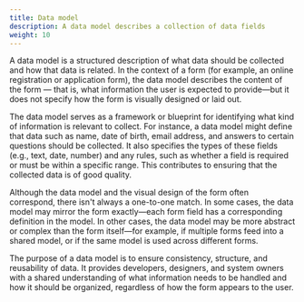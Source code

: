 ```yaml
---
title: Data model
description: A data model describes a collection of data fields
weight: 10
---
```


A data model is a structured description of what data should be collected and how that data is related. In the context 
of a form (for example, an online registration or application form), the data model describes the content of the form — 
that is, what information the user is expected to provide—but it does not specify how the form is visually designed 
or laid out.

The data model serves as a framework or blueprint for identifying what kind of information is relevant to collect. 
For instance, a data model might define that data such as name, date of birth, email address, and answers to certain 
questions should be collected. It also specifies the types of these fields (e.g., text, date, number) and any rules, 
such as whether a field is required or must be within a specific range. This contributes to ensuring that the collected
data is of good quality.

Although the data model and the visual design of the form often correspond, there isn't always a one-to-one match. In 
some cases, the data model may mirror the form exactly—each form field has a corresponding definition in the model. 
In other cases, the data model may be more abstract or complex than the form itself—for example, if multiple forms 
feed into a shared model, or if the same model is used across different forms.

The purpose of a data model is to ensure consistency, structure, and reusability of data. It provides developers, 
designers, and system owners with a shared understanding of what information needs to be handled and how it should be 
organized, regardless of how the form appears to the user.